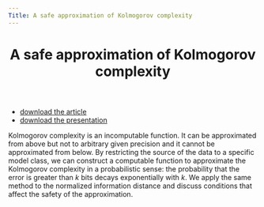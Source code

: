 ```yaml
---
Title: A safe approximation of Kolmogorov complexity
---
```


<header>
<h1>A safe approximation of Kolmogorov complexity</h1>

</header>
<ul class="links">
<li>
<a href="/files/a-safe-approximation-of-kolmogorov-complexity.pdf">download the article</a>
</li>
<li>
<a href="/files/a-safe-approximation-of-kolmogorov-complexity.presentation.pdf">download the presentation</a>
</li>
</ul>

Kolmogorov complexity is an incomputable function. It can be approximated from above but not to arbitrary given precision and it cannot be approximated from below. By restricting the source of the data to a specific model class, we can construct a computable function to approximate the Kolmogorov complexity in a probabilistic sense: the probability that the error is greater than _k_ bits decays exponentially with _k_. We apply the same method to the normalized information distance and discuss conditions that affect the safety of the approximation.